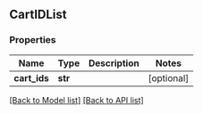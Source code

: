 ## CartIDList

### Properties
Name | Type | Description | Notes
------------ | ------------- | ------------- | -------------
**cart_ids** | **str** |  | [optional] 

[[Back to Model list]](#documentation-for-models) [[Back to API list]](#documentation-for-api-endpoints)


